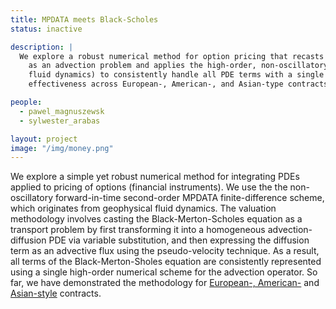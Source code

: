```yaml
---
title: MPDATA meets Black-Scholes
status: inactive

description: |
  We explore a robust numerical method for option pricing that recasts the Black-Merton-Scholes equation 
    as an advection problem and applies the high-order, non-oscillatory MPDATA scheme (originally from geophysical 
    fluid dynamics) to consistently handle all PDE terms with a single numerical operator, demonstrating 
    effectiveness across European-, American-, and Asian-type contracts.

people:
  - pawel_magnuszewsk
  - sylwester_arabas

layout: project
image: "/img/money.png"
---
```


We explore a simple yet robust numerical method for integrating PDEs applied to pricing of options (financial instruments).
We use the the non-oscillatory forward-in-time second-order MPDATA finite-difference scheme, which originates from 
  geophysical fluid dynamics. 
The valuation methodology involves casting the Black-Merton-Scholes equation as a transport problem by first transforming 
  it into a homogeneous advection-diffusion PDE via variable substitution, and then expressing the diffusion term as an advective 
  flux using the pseudo-velocity technique. 
As a result, all terms of the Black-Merton-Sholes equation are consistently represented using a single high-order numerical scheme for the advection operator.
So far, we have demonstrated the methodology for [European-, American-](https://doi.org/10.1016/j.cam.2019.05.023) 
  and [Asian-style](https://arxiv.org/abs/2505.24435) contracts.

